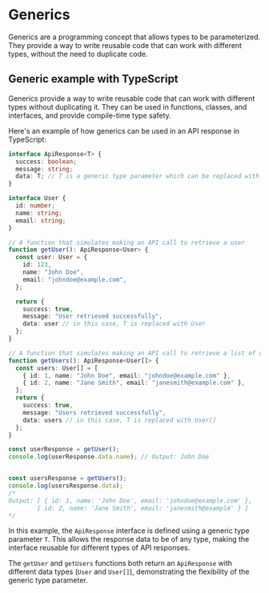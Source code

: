 # Generics

Generics are a programming concept that allows types to be parameterized. They provide a way to write reusable code that can work with different types, without the need to duplicate code. 

## Generic example with TypeScript

Generics provide a way to write reusable code that can work with different types without duplicating it. They can be used in functions, classes, and interfaces, and provide compile-time type safety.

Here's an example of how generics can be used in an API response in TypeScript:

```typescript
interface ApiResponse<T> {
  success: boolean;
  message: string;
  data: T; // T is a generic type parameter which can be replaced with any type like User or User[]
}

interface User {
  id: number;
  name: string;
  email: string;
}

// A function that simulates making an API call to retrieve a user
function getUser(): ApiResponse<User> {
  const user: User = {
    id: 123,
    name: "John Doe",
    email: "johndoe@example.com",
  };

  return {
    success: true,
    message: "User retrieved successfully",
    data: user // in this case, T is replaced with User 
  };
}

// A function that simulates making an API call to retrieve a list of users
function getUsers(): ApiResponse<User[]> {
  const users: User[] = [
    { id: 1, name: "John Doe", email: "johndoe@example.com" },
    { id: 2, name: "Jane Smith", email: "janesmith@example.com" },
  ];
  return {
    success: true,
    message: "Users retrieved successfully",
    data: users // in this case, T is replaced with User[] 
  };
}

const userResponse = getUser();
console.log(userResponse.data.name); // Output: John Doe


const usersResponse = getUsers();
console.log(usersResponse.data); 
/*
Output: [ { id: 1, name: 'John Doe', email: 'johndoe@example.com' },
        { id: 2, name: 'Jane Smith', email: 'janesmith@example' } ]
*/
```

In this example, the `ApiResponse` interface is defined using a generic type parameter `T`. 
This allows the response data to be of any type, making the interface reusable for different types of API responses.

The `getUser` and `getUsers` functions both return an `ApiResponse` with different data types (`User` and `User[]`), demonstrating the flexibility of the generic type parameter.
